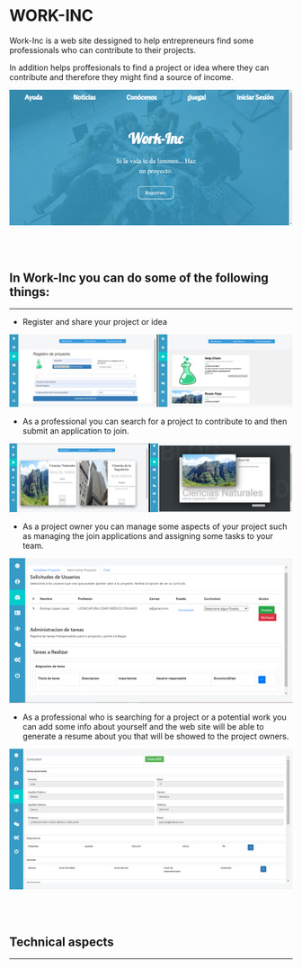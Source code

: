 # **WORK-INC**

Work-Inc is a web site dessigned to help entrepreneurs find some professionals who can contribute to their projects.

In addition helps proffesionals to find a project or idea where they can contribute and therefore they might find a source of income.

![Home page](https://raw.githubusercontent.com/JuanBeltranG/ResourcesJBG/master/Work-Inc/Home-Page-WI.png)


<br/><br/>

## **In Work-Inc you can do some of the following things:**

---

* Register and share your project or idea

![Register and share modules](https://raw.githubusercontent.com/JuanBeltranG/ResourcesJBG/master/Work-Inc/Register%26Share-Project-WI.png)

* As a professional you can search for a project to contribute to and then submit an application to join. 

![Register and share modules](https://raw.githubusercontent.com/JuanBeltranG/ResourcesJBG/master/Work-Inc/Search%26Join-Project.png)

* As a project owner you can manage some aspects of your project such as managing the join applications and assigning some tasks to your team.

![Manage project](https://raw.githubusercontent.com/JuanBeltranG/ResourcesJBG/master/Work-Inc/Manage-Project.png)

* As a professional who is searching for a project or a potential work you can add some info about yourself and the web site will be able to generate a resume about you that will be showed to the project owners.

![Resume section](https://raw.githubusercontent.com/JuanBeltranG/ResourcesJBG/master/Work-Inc/Resume.png)




<br/><br/>

## **Technical aspects**

---

